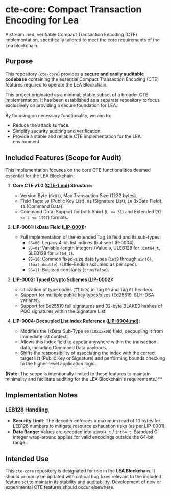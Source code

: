 # cte-core: Compact Transaction Encoding for Lea

A streamlined, verifiable Compact Transaction Encoding (CTE) implementation, specifically tailored to meet the core requirements of the Lea blockchain.

## Purpose

This repository (`cte-core`) provides a **secure and easily auditable codebase** containing the essential Compact Transaction Encoding (CTE) features required to operate the LEA Blockchain.

This project originated as a minimal, stable subset of a broader CTE implementation. It has been established as a separate repository to focus exclusively on providing a secure foundation for LEA.

By focusing on necessary functionality, we aim to:
* Reduce the attack surface.
* Simplify security auditing and verification.
* Provide a stable and reliable CTE implementation for the LEA environment.

## Included Features (Scope for Audit)

This implementation focuses on the core CTE functionalities deemed essential for the LEA Blockchain:

1.  **Core CTE v1.0 ([CTE-1.md](https://github.com/LEA-Blockchain/serialization-codecs/blob/main/cte/CTE-1.md)) Structure:**
    * Version Byte (`0x01`), Max Transaction Size (1232 bytes).
    * Field Tags: `00` (Public Key List), `01` (Signature List), `10` (IxData Field), `11` (Command Data).
    * Command Data: Support for both Short (`L <= 31`) and Extended (`32 <= L <= 1197`) formats.

2.  **LIP-0001: IxData Field ([LIP-0001](http://lip.getlea.org/LIP-0001.html)):**
    * Full implementation of the extended Tag `10` field and its sub-types:
        * `SS=00`: Legacy 4-bit list indices (but see LIP-0004).
        * `SS=01`: Variable-length integers (Value `0`, ULEB128 for `uint64_t`, SLEB128 for `int64_t`).
        * `SS=10`: Common fixed-size data types (`int8` through `uint64`, `float`, `double`). (Little-Endian assumed as per spec).
        * `SS=11`: Boolean constants (`true`/`false`).

3.  **LIP-0002: Typed Crypto Schemes ([LIP-0002](http://lip.getlea.org/LIP-0002.html)):**
    * Utilization of type codes (`TT` bits) in Tag `00` and Tag `01` headers.
    * Support for multiple public key types/sizes (Ed25519, SLH-DSA variants).
    * Support for Ed25519 full signatures and 32-byte BLAKE3 hashes of PQC signatures within the Signature List.

4.  **LIP-0004: Decoupled List Index Reference ([LIP-0004.md](http://lip.getlea.org/LIP-0004.html)):**
    * Modifies the IxData Sub-Type `00` (`10xxxx00`) field, decoupling it from immediate list context.
    * Allows this index field to appear anywhere within the transaction data, including Command Data payloads.
    * Shifts the responsibility of associating the index with the correct target list (Public Key or Signature) and performing bounds checking to the higher-level application logic.

**(Note:** The scope is intentionally limited to these features to maintain minimality and facilitate auditing for the LEA Blockchain's requirements.)**

## Implementation Notes

### LEB128 Handling

* **Security Limit:** The decoder enforces a maximum read of 10 bytes for LEB128 numbers to mitigate resource exhaustion risks (as per LIP-0001).
* **Data Range:** Values are decoded into `uint64_t` / `int64_t`. Standard C integer wrap-around applies for valid encodings outside the 64-bit range.

## Intended Use

This `cte-core` repository is designated for use in the **LEA Blockchain**. It should primarily be updated with critical bug fixes relevant to the included feature set to maintain its stability and auditability. Development of new or experimental CTE features should occur elsewhere.